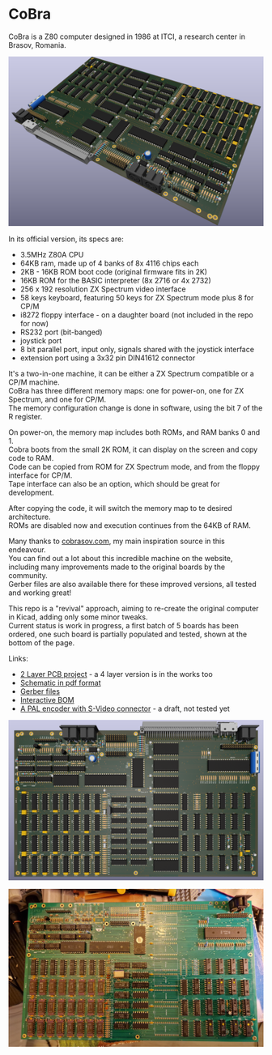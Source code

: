 # CoBra

CoBra is a Z80 computer designed in 1986 at ITCI, a research center in Brasov, Romania.  

![CoBra mainboard](https://github.com/ceteras/CoBra/blob/main/mainboard/2layer/images/mainboard_view.png?raw=true)

In its official version, its specs are:
- 3.5MHz Z80A CPU
- 64KB ram, made up of 4 banks of 8x 4116 chips each
- 2KB - 16KB ROM boot code (original firmware fits in 2K)
- 16KB ROM for the BASIC interpreter (8x 2716 or 4x 2732)
- 256 x 192 resolution ZX Spectrum video interface
- 58 keys keyboard, featuring 50 keys for ZX Spectrum mode plus 8 for CP/M
- i8272 floppy interface - on a daughter board (not included in the repo for now)
- RS232 port (bit-banged)
- joystick port
- 8 bit parallel port, input only, signals shared with the joystick interface
- extension port using a 3x32 pin DIN41612 connector

It's a two-in-one machine, it can be either a ZX Spectrum compatible or a CP/M machine.  
CoBra has three different memory maps: one for power-on, one for ZX Spectrum, and one for CP/M.  
The memory configuration change is done in software, using the bit 7 of the R register.  

On power-on, the memory map includes both ROMs, and RAM banks 0 and 1.  
Cobra boots from the small 2K ROM, it can display on the screen and copy code to RAM.  
Code can be copied from ROM for ZX Spectrum mode, and from the floppy interface for CP/M.  
Tape interface can also be an option, which should be great for development.  

After copying the code, it will switch the memory map to te desired architecture.  
ROMs are disabled now and execution continues from the 64KB of RAM.  


Many thanks to [cobrasov.com](https://cobrasov.com/CoBra%20Project/index.html), my main inspiration source in this endeavour.  
You can find out a lot about this incredible machine on the website, including many improvements made to the original boards by the community.  
Gerber files are also available there for these improved versions, all tested and working great!  

This repo is a "revival" approach, aiming to re-create the original computer in Kicad, adding only some minor tweaks.  
Current status is work in progress, a first batch of 5 boards has been ordered, one such board is partially populated and tested, shown at the bottom of the page. 


Links:
- [2 Layer PCB project](https://github.com/ceteras/CoBra/tree/main/mainboard/2layer) - a 4 layer version is in the works too
- [Schematic in pdf format](https://github.com/ceteras/CoBra/blob/main/main.pdf)
- [Gerber files](https://github.com/ceteras/CoBra/tree/main/mainboard/2layer/kicad/fabrication)
- [Interactive BOM](https://github.com/ceteras/CoBra/blob/main/mainboard/2layer/kicad/bom/ibom.html)
- [A PAL encoder with S-Video connector](https://github.com/ceteras/CoBra/tree/main/s-video) - a draft, not tested yet

![CoBra mainboard](https://github.com/ceteras/CoBra/blob/main/mainboard/2layer/images/main.png?raw=true) 

![Prototype](https://github.com/ceteras/CoBra/blob/main/mainboard/2layer/images/mainboard_20240106.jpg?raw=true) 


